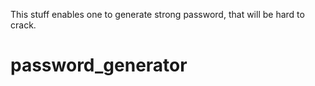 This stuff enables one to generate strong password, that will be hard to crack.
# password_generator
